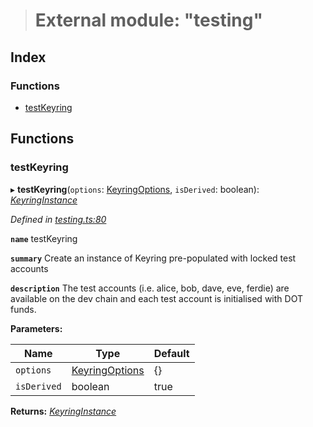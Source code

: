 > # External module: "testing"

## Index

### Functions

* [testKeyring](_testing_.md#testkeyring)

## Functions

###  testKeyring

▸ **testKeyring**(`options`: [KeyringOptions](../interfaces/_types_.keyringoptions.md), `isDerived`: boolean): *[KeyringInstance](../interfaces/_types_.keyringinstance.md)*

*Defined in [testing.ts:80](https://github.com/polkadot-js/common/blob/395569c/packages/keyring/src/testing.ts#L80)*

**`name`** testKeyring

**`summary`** Create an instance of Keyring pre-populated with locked test accounts

**`description`** The test accounts (i.e. alice, bob, dave, eve, ferdie)
are available on the dev chain and each test account is initialised with DOT funds.

**Parameters:**

Name | Type | Default |
------ | ------ | ------ |
`options` | [KeyringOptions](../interfaces/_types_.keyringoptions.md) |  {} |
`isDerived` | boolean | true |

**Returns:** *[KeyringInstance](../interfaces/_types_.keyringinstance.md)*